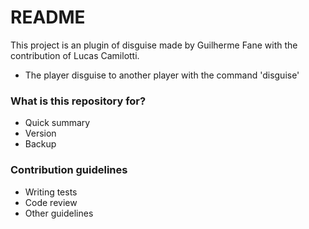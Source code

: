 # README #

This project is an plugin of disguise made by Guilherme Fane with the contribution of Lucas Camilotti.

* The player disguise to another player with the command 'disguise'

### What is this repository for? ###

* Quick summary
* Version
* Backup

### Contribution guidelines ###

* Writing tests
* Code review
* Other guidelines